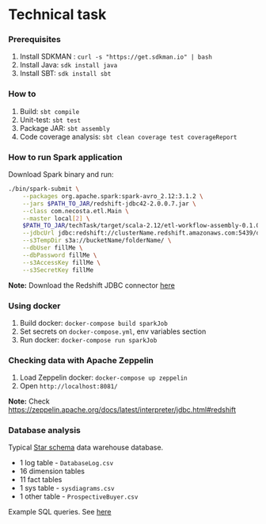 # Technical task

### Prerequisites

1. Install SDKMAN : `curl -s "https://get.sdkman.io" | bash`
1. Install Java: `sdk install java`
1. Install SBT: `sdk install sbt`

### How to

1. Build: `sbt compile`
1. Unit-test: `sbt test`
1. Package JAR: `sbt assembly`
1. Code coverage analysis: `sbt clean coverage test coverageReport`

### How to run Spark application

Download Spark binary and run:
```bash
./bin/spark-submit \
    --packages org.apache.spark:spark-avro_2.12:3.1.2 \
    --jars $PATH_TO_JAR/redshift-jdbc42-2.0.0.7.jar \
    --class com.necosta.etl.Main \
    --master local[2] \
    $PATH_TO_JAR/techTask/target/scala-2.12/etl-workflow-assembly-0.1.0-SNAPSHOT.jar \
    --jdbcUrl jdbc:redshift://clusterName.redshift.amazonaws.com:5439/dbName \
    --s3TempDir s3a://bucketName/folderName/ \
    --dbUser fillMe \
    --dbPassword fillMe \
    --s3AccessKey fillMe \
    --s3SecretKey fillMe
```
**Note:** Download the Redshift JDBC connector [here](https://s3.amazonaws.com/redshift-downloads/drivers/jdbc/2.0.0.7/redshift-jdbc42-2.0.0.7.jar)

### Using docker

1. Build docker: `docker-compose build sparkJob`
1. Set secrets on `docker-compose.yml`, env variables section
1. Run docker: `docker-compose run sparkJob`

### Checking data with Apache Zeppelin

1. Load Zeppelin docker: `docker-compose up zeppelin`
1. Open `http://localhost:8081/`

**Note:** Check https://zeppelin.apache.org/docs/latest/interpreter/jdbc.html#redshift

### Database analysis

Typical [Star schema](https://en.wikipedia.org/wiki/Star_schema) data warehouse database.

* 1 log table - `DatabaseLog.csv`
* 16 dimension tables
* 11 fact tables
* 1 sys table - `sysdiagrams.csv`
* 1 other table - `ProspectiveBuyer.csv`

Example SQL queries. See [here](https://github.com/trijitghosh/LetsGetChecked/blob/master/src/main/resources/QUERIES.sql)
